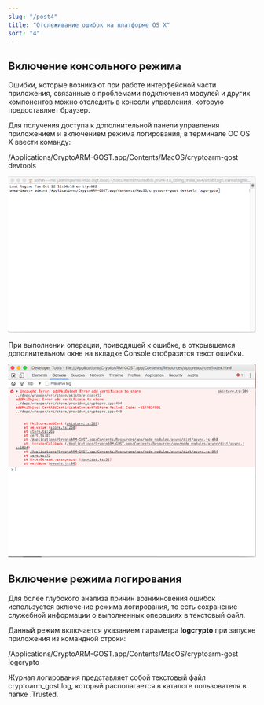 ```yaml
---
slug: "/post4"
title: "Отслеживание ошибок на платформе OS X"
sort: "4"
---
```

## Включение консольного режима

Ошибки, которые возникают при работе интерфейсной части приложения, связанные с проблемами подключения модулей и других компонентов можно отследить в консоли управления, которую предоставляет браузер.

Для получения доступа к дополнительной панели управления приложением и включением режима логирования, в терминале ОС OS X ввести команду:

/Applications/CryptoARM-GOST.app/Contents/MacOS/cryptoarm-gost devtools 

![os_x.png](./images/os_x.png "Окно терминала")

При выполнении операции, приводящей к ошибке, в открывшемся дополнительном окне на вкладке Console отобразится текст ошибки.

![os_x_console.png](./images/os_x_console.png "Окно с вкладкой консоли управления")

## Включение режима логирования

Для более глубокого анализа причин возникновения ошибок используется включение режима логирования, то есть сохранение служебной информации о выполненных операциях в текстовый файл. 

Данный режим включается указанием параметра **logcrypto** при запуске приложения из командной строки:

/Applications/CryptoARM-GOST.app/Contents/MacOS/cryptoarm-gost logcrypto

Журнал логирования представляет собой текстовый файл cryptoarm_gost.log, который располагается в каталоге пользователя в папке .Trusted.
